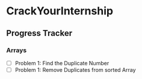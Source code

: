 # CrackYourInternship
## Progress Tracker

### Arrays
- [ ] Problem 1: Find the Duplicate Number
- [ ] Problem 1: Remove Duplicates from sorted Array

